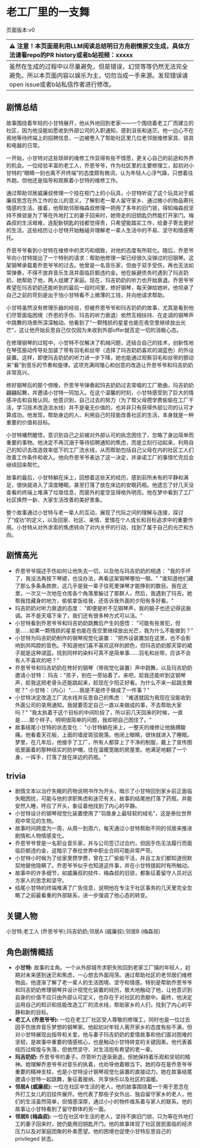 # 老工厂里的一支舞
页面版本:v0
 

| :warning: 注意！本页面是利用LLM阅读总结明日方舟剧情原文生成，具体方法请看repo的PR history或者b站视频：xxxxx           |
|:----------------------------|
| 虽然在生成的过程中以尽量避免，但是错误，幻觉等等仍然无法完全避免。所以本页面内容以娱乐为主，切勿当成一手来源。发现错误请open issue或者b站私信作者进行修改。|



## 剧情总结
故事围绕着年轻的小甘特展开，他从外地回到老家——一个围绕着老工厂而建立的社区，因为他没能如愿收到外部公司的入职通知，感到沮丧和迷茫。他一边心不在焉地等待终端上的招聘信息，一边被卷入了帮助社区里几位老邻居维修家具、锁具和电器的日常。

一开始，小甘特对这些琐碎的维修工作显得有些不情愿，更关心自己的前途和外界的机会。一位经验丰富的老工人，乔恩爷爷，作为社区里的主要修理工，起初对小甘特的“眼睛一刻也离不开终端”的态度颇有微词，认为年轻人心浮气躁，只想着往外跑。但他还是指导和观察着小甘特的维修工作。

通过帮助邻居威廉叔修理一个挂在柜门上的小玩具，小甘特听说了这个玩具对于威廉叔思念在外工作的女儿的意义，了解到老一辈人留守家乡、通过微小的物品寄托情感的生活。接着，他帮助邻居梅森叔修理一把用了多年的旧门锁，得知梅森叔坚持不换锁是为了等在外地打工的妻子回来时，她带走的旧钥匙仍然能打开家门。梅森叔的生活艰难，连配新钥匙的钱都觉得贵，只希望能踏实工作，给妻子寄去更好的生活。这些经历让小甘特开始触碰并理解老一辈人生活中的不易、坚守和情感寄托。

乔恩爷爷看到小甘特在维修中的灵巧和细致，对他的态度有所软化。随后，乔恩爷爷向小甘特提出了一个特别的请求：帮助他修理一架已经很久没弹过的旧钢琴。这架钢琴承载着乔恩爷爷的过去。他曾是一名音乐家，但由于双手受伤，再也无法如常弹奏，不得不放弃音乐生涯并面临巨额违约金。他在躲避债务时遇到了玛吉奶奶，她帮助了他，两人组建了家庭。现在，玛吉奶奶的听力也开始衰退。乔恩爷爷希望在玛吉奶奶还能听到的最后一段时间里，修好钢琴，每天弹给她听。他坦承了自己之前的苛刻是出于怕小甘特看不上微薄的工钱，并向他请求帮助。

小甘特虽然没有修理乐器的经验，但被乔恩爷爷和玛吉奶奶的故事，尤其是看到他们尽管面临困境（乔恩的手伤、玛吉的听力衰退）依然互相扶持、在走调的钢琴声中跳舞的场景所深深触动。他看到了“一颗残损的星星也能在夜空里继续放出光芒”，这让他开始反思自己仅仅因为未收到外部offer就否定一切的消极心态。

在修理钢琴的过程中，小甘特不仅解决了机械问题，还结合自己的技术，创新性地在琴弦振动传导处加装了带有羽毛和丝带（选择了玛吉奶奶喜欢的湖蓝色）的外设装置。这样，即使玛吉奶奶的听力进一步下降，她也能通过观察羽毛和丝带的颤动来“看”到音乐的节奏和旋律。这项充满同理心和创意的改造让乔恩爷爷和玛吉奶奶非常高兴。

修好钢琴后的那个傍晚，乔恩爷爷弹奏起玛吉奶奶过去常唱的工厂歌曲，玛吉奶奶翩翩起舞，并邀请小甘特一同加入。在这个温馨的时刻，小甘特感受到了巨大的情感冲击和自我认同。他意识到，自己过去的努力（为了帮父母攒学费偷偷在工厂干活，学习技术改造流水线）并不是毫无价值的，也并非只有获得外部公司的认可才算成功。他发现，帮助身边的人、利用自己的技能改善社区的生活，本身就是一种重要的价值和目标。

小甘特幡然醒悟，意识到自己之前被对外部认可的执念困住了，忽略了身边简单而重要的事物。他决定不再沉溺于等待招聘通知的焦虑，而是立刻行动起来，利用自己的知识去改造效率低下的工厂流水线，从而帮助包括自己父母在内的社区工人们改善工作条件和收入。他向乔恩爷爷表达了这一决定，并承诺工厂的事情忙完后会继续回来帮忙。

故事的最后，小甘特躺在床上，回想着这些天的经历，感到前所未有的平静和满足，很快就进入了深度睡眠，甚至打落了放在床边的安眠药瓶。他遗忘了好几天没查看的终端上堆满了垃圾信息，而窗外的星空显得格外明亮。他在梦中看到了工厂社区焕然一新、大家生活改善的美好景象。

整个故事通过小甘特与老一辈人的互动，展现了代际之间的理解与连接，探讨了“成功”的定义，以及回家、社区、亲情、爱情在个人成长和目标追求中的重要作用。小甘特从对外求索的焦虑转向了对内关怀的行动，找到了属于自己的光芒和方向。
## 剧情高光
*   乔恩爷爷描述手伤如何让他失去一切，以及他与玛吉奶奶的相遇：
    "我的手坏了，我没法再按下琴键，也没办法，再看这架钢琴哪怕一眼。"
    "谁知道他们藏了那么多条条款款，这几乎是我一辈子往死里弹琴才能挣到的数目。我在这里，一次又一次地在仓库各个角落里躲过了那群人，然后，我遇到了玛吉。她帮我找藏身的地方，偷偷拿饭给我，还告诉我外面的夕阳有多好看。"
*   玛吉奶奶对听力衰退的态度：
    "即便是听不见钢琴声，我的脑子也还记得这曲调。并不是天塌下来了，我们还有很多种方式可以活。"
*   小甘特看到乔恩爷爷和玛吉奶奶跳舞后产生的感悟：
    "可能有些冒犯，但是......如果一颗残损的星星也能在夜空里继续放出光芒，我为什么不能做到？"
*   小甘特为玛吉奶奶制作的钢琴视觉化装置：
    "把外设装置加在这里，也不会影响到共鸣腔的音色。不知道他们喜不喜欢这样的颜色，但玛吉奶奶那天穿的裙子就是这种湖蓝。找到同样的染料可真不是简单事......羽毛和丝带，应该不会有人不喜欢的吧？"
*   乔恩爷爷和玛吉奶奶在修好的钢琴（带视觉化装置）声中跳舞，以及玛吉奶奶邀请小甘特：
    玛吉："孩子，别在一旁站着了。来吧，趁我还能听到这钢琴声，趁我这把老骨头还能跳起来，趁现在夕阳正好看。为什么不来一起跳支舞呢？"
    小甘特：（内心）"......我是不是终于做成了一件事？"
*   小甘特决定改造工厂流水线并反思自己的焦虑：
    "难道就因为我现在没能收到外面公司的录用通知，我就要否定自己一直以来做成的事，不去帮助大家吗？"
    "我太执着于这个目标的中间阶段了，所以前几天回来的时候，一直是......那个样子。明明很简单的问题，我却把自己困住了。"
*   故事结尾小甘特的状态变化：
    "小甘特躺在床上，一整天的维修让他胳膊酸痛。他看着天花板，上面的墙皮斑驳脱落。他闭上眼睛，很快就进入了睡眠。梦里，在几年后，他接手了工厂，所有人都穿上了干净的制服，戴上了宣传图纸里画着的那种结实的防护帽，住在温暖宽敞的房屋里。他满足地翻了一个身，一挥手，打落了放在床边的药瓶。"
## trivia
*   剧情文本以治疗失眠的药物说明书作为开头，暗示了小甘特回到家乡前正面临失眠困扰，可能与他的求职焦虑和迷茫有关。故事的结尾他打落了药瓶，并能安然入睡，呼应了开头，象征着他找到了内心的平静。
*   小甘特设计的钢琴视觉化装置使用了“羽兽身上最轻软的绒毛”，这是泰拉世界观中常见的生物。
*   故事时间跨度为一周，从周一到周六，每天通过小甘特帮助不同的邻居来推进剧情和人物情感变化。
*   乔恩爷爷曾是一名职业音乐家，并与公司签订过合约，但因手伤无法履行而面临巨额违约金，这暗示了泰拉世界中职业合同可能非常严苛。
*   小甘特小时候为了给家里攒学费，曾在工厂偷偷干活，并且工友们都知道但默契地替他隐瞒了。乔恩爷爷似乎也知道这件事，并在小甘特提起时有所触动。
*   故事中的许多细节，如威廉叔的挂件、梅森叔的旧锁，都象征着留守人员对远方家人的思念和坚守。
*   结尾小甘特的终端堆满了广告信息，说明他在专注于社区事务的几天里完全忽略了之前最看重的外部联系，进一步强调了他心态的转变。
## 关键人物
小甘特;老工人 (乔恩爷爷);玛吉奶奶;邻居A (威廉叔);邻居B (梅森叔)
## 角色剧情概括
-   **小甘特:** 故事的主角。一个从外部城市求职失败回到老家工厂镇的年轻人，初期对未来感到迷茫和焦虑，一心想去外面闯荡。通过帮助社区的老邻居们维修物品，他逐渐了解了老一辈人的生活困境、坚守和情感。特别是帮助乔恩爷爷和玛吉奶奶修理钢琴并设计视觉化装置的经历，极大地触动了他，让他意识到自身的价值不应只由外部认可定义，也存在于对社区的贡献中。最终，他决定运用自己的知识和技能改造工厂的流水线，帮助家乡的人们，找到了内心的平静和新的目标。
-   **老工人 (乔恩爷爷):** 一位在老工厂社区受人尊敬的修理工，同时也是一位过去因手伤放弃音乐梦想的钢琴家。他起初对年轻人离开家乡的态度有些不满，但对小甘特展现出指导和关爱。他与妻子玛吉奶奶的爱情故事和他们面对困难的坚韧，是故事中重要的情感核心，也是触动小甘特转变的关键因素。他代表着经历过辉煌与失落，但依然坚守、对生活抱有希望的老一辈。
-   **玛吉奶奶:** 乔恩爷爷的妻子。尽管听力逐渐衰退，但她保持着乐观和坚韧的精神。她理解乔恩爷爷对音乐的执着，也劝导他着眼当下。她的存在是乔恩爷爷重要的精神支柱，也是小甘特设计钢琴视觉化装置的直接动力。她在故事结尾邀请小甘特一起跳舞，象征着接纳、共享快乐以及社区的温暖。
-   **邻居A (威廉叔):** 一位在社区中生活的老人，他的故事围绕着一个用于思念在外打工女儿的旧挂件展开。他代表了那些子女外出、独自留守家乡的老人，他们的生活虽然简单，但情感深厚，通过小小的物件维系着与家人的联系。他的故事让小甘特看到了留守群体的另一面。
-   **邻居B (梅森叔):** 一位在社区中生活的老人，坚持不换旧门锁，只为等在外地打工的妻子回来时，她仍能用旧钥匙开门。他的故事体现了社区居民面临的经济压力以及对家庭团聚的朴素愿望。他的困境也促使小甘特反思自己的 privileged 状态。
